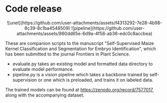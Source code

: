 # Code release

<p align="center">
  ![unet](https://github.com/user-attachments/assets/f4313292-7e28-4b98-8c39-8c1ba4548509)
  ![pipeline](https://github.com/user-attachments/assets/860dd65e-6d9a-4f58-ab36-edc0c8accbea)
</p>

These are companion scripts to the manuscript "Self-Supervised Maize Kernel Classification and Segmentation for Embryo Identification", which has been submitted to the journal Frontiers in Plant Science.

* evaluate.py takes an existing model and formatted data directory to evaluate model performance.
* pipeline.py is a vision pipeline which takes a backbone trained by self-supervision or one which is preloaded, and trains it on labeled data.

The trained models can be found at https://zenodo.org/record/7577017, along with the accompanying dataset.
